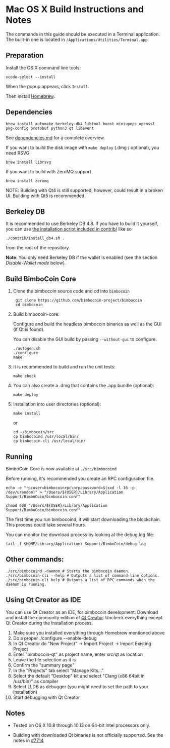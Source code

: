 Mac OS X Build Instructions and Notes
====================================
The commands in this guide should be executed in a Terminal application.
The built-in one is located in `/Applications/Utilities/Terminal.app`.

Preparation
-----------
Install the OS X command line tools:

`xcode-select --install`

When the popup appears, click `Install`.

Then install [Homebrew](https://brew.sh).

Dependencies
----------------------

    brew install automake berkeley-db4 libtool boost miniupnpc openssl pkg-config protobuf python3 qt libevent

See [dependencies.md](dependencies.md) for a complete overview.

If you want to build the disk image with `make deploy` (.dmg / optional), you need RSVG

    brew install librsvg

If you want to build with ZeroMQ support
    
    brew install zeromq

NOTE: Building with Qt4 is still supported, however, could result in a broken UI. Building with Qt5 is recommended.

Berkeley DB
-----------
It is recommended to use Berkeley DB 4.8. If you have to build it yourself,
you can use [the installation script included in contrib/](/contrib/install_db4.sh)
like so

```shell
./contrib/install_db4.sh .
```

from the root of the repository.

**Note**: You only need Berkeley DB if the wallet is enabled (see the section *Disable-Wallet mode* below).

Build BimboCoin Core
------------------------

1. Clone the bimbocoin source code and cd into `bimbocoin`

        git clone https://github.com/bimbocoin-project/bimbocoin
        cd bimbocoin

2.  Build bimbocoin-core:

    Configure and build the headless bimbocoin binaries as well as the GUI (if Qt is found).

    You can disable the GUI build by passing `--without-gui` to configure.

        ./autogen.sh
        ./configure
        make

3.  It is recommended to build and run the unit tests:

        make check

4.  You can also create a .dmg that contains the .app bundle (optional):

        make deploy

5.  Installation into user directories (optional):

        make install

    or

        cd ~/bimbocoin/src
        cp bimbocoind /usr/local/bin/
        cp bimbocoin-cli /usr/local/bin/

Running
-------

BimboCoin Core is now available at `./src/bimbocoind`

Before running, it's recommended you create an RPC configuration file.

    echo -e "rpcuser=bimbocoinrpc\nrpcpassword=$(xxd -l 16 -p /dev/urandom)" > "/Users/${USER}/Library/Application Support/BimboCoin/bimbocoin.conf"

    chmod 600 "/Users/${USER}/Library/Application Support/BimboCoin/bimbocoin.conf"

The first time you run bimbocoind, it will start downloading the blockchain. This process could take several hours.

You can monitor the download process by looking at the debug.log file:

    tail -f $HOME/Library/Application\ Support/BimboCoin/debug.log

Other commands:
-------

    ./src/bimbocoind -daemon # Starts the bimbocoin daemon.
    ./src/bimbocoin-cli --help # Outputs a list of command-line options.
    ./src/bimbocoin-cli help # Outputs a list of RPC commands when the daemon is running.

Using Qt Creator as IDE
------------------------
You can use Qt Creator as an IDE, for bimbocoin development.
Download and install the community edition of [Qt Creator](https://www.qt.io/download/).
Uncheck everything except Qt Creator during the installation process.

1. Make sure you installed everything through Homebrew mentioned above
2. Do a proper ./configure --enable-debug
3. In Qt Creator do "New Project" -> Import Project -> Import Existing Project
4. Enter "bimbocoin-qt" as project name, enter src/qt as location
5. Leave the file selection as it is
6. Confirm the "summary page"
7. In the "Projects" tab select "Manage Kits..."
8. Select the default "Desktop" kit and select "Clang (x86 64bit in /usr/bin)" as compiler
9. Select LLDB as debugger (you might need to set the path to your installation)
10. Start debugging with Qt Creator

Notes
-----

* Tested on OS X 10.8 through 10.13 on 64-bit Intel processors only.

* Building with downloaded Qt binaries is not officially supported. See the notes in [#7714](https://github.com/bitcoin/bitcoin/issues/7714)
